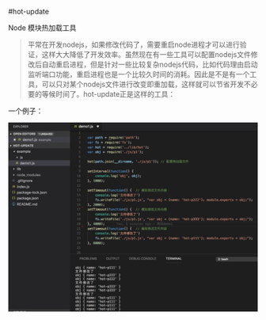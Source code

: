 #hot-update

Node 模块热加载工具

> 平常在开发nodejs，如果修改代码了，需要重启node进程才可以进行验证，这样大大降低了开发效率。虽然现在有一些工具可以配置nodejs文件修改后自动重启进程，但是针对一些比较复杂nodejs代码，比如代码理由启动监听端口功能，重启进程也是一个比较久时间的消耗。因此是不是有一个工具，可以只对某个nodejs文件进行改变即重加载，这样就可以节省开发不必要的等候时间了。hot-update正是这样的工具：

一个例子：

<img src="./demo.jpg" style="width: 600px">
